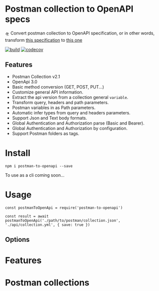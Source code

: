 <div class="tilted-section"><div markdown="1">

# Postman collection to OpenAPI specs

🛸 Convert postman collection to OpenAPI specification, or in other words, transform [this specification](https://schema.getpostman.com/json/collection/v2.1.0/collection.json) to [this one](https://swagger.io/specification/)

[![build](https://img.shields.io/github/workflow/status/joolfe/postman-util-lib/Node%20CI?&label=Build&logo=github&style=flat-square)](https://github.com/joolfe/postman-util-lib/actions)
[![codecov](https://img.shields.io/codecov/c/github/joolfe/postman-util-lib?logo=codecov&style=flat-square)](https://codecov.io/gh/joolfe/postman-util-lib)

## Features

- Postman Collection v2.1
- OpenApi 3.0
- Basic method conversion (GET, POST, PUT...)
- Customize general API information.
- Extract the api version from a collection general `variable`.
- Transform query, headers and path parameters.
- Postman variables in as Path parameters.
- Automatic infer types from query and headers parameters.
- Support Json and Text body formats.
- Global Authentication and Authorization parse (Basic and Bearer).
- Global Authentication and Authorization by configuration.
- Support Postman folders as tags.

</div></div>
<div class="tilted-section"><div markdown="1">

# Install

```
npm i postman-to-openapi --save
```

To use as a cli coming soon...

</div></div>
<div class="tilted-section"><div markdown="1">

# Usage

```
const postmanToOpenApi = require('postman-to-openapi')

const result = await postmanToOpenApi('./path/to/postman/collection.json', './api/collection.yml', { save: true })
```

## Options

</div></div>
<div class="tilted-section"><div markdown="1">

# Features

</div></div>
<div class="tilted-section"><div markdown="1">

# Postman collections

</div></div>